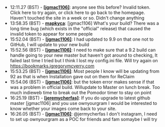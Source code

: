 * <a id="12:11.27">12:11.27 (BST)</a> - __[[jgmac1106]](https://github.com/[jgmac1106])__: anyone see this before?  Invalid token. Click here to try again, or click here to go back to the homepage. Haven't touched the site in  a week or so. Didn't change anything
* <a id="13:58.35">13:58.35 (BST)</a> - __[mapkyca](https://github.com/mapkyca)__: [jgmac1106] What's your build? There was a long time bug (which exists in the "official" release) that caused the invalid token to appear for some people
* <a id="15:52.04">15:52.04 (BST)</a> - __[[jgmac1106]](https://github.com/[jgmac1106])__: I had updated to 9.9 on that one not to GitHub, I will update to your new build
* <a id="15:52.56">15:52.56 (BST)</a> - __[[jgmac1106]](https://github.com/[jgmac1106])__: I need to make sure that a 9.2 build can handle going to your new master but haven't got around to checking, It failed last time I tried but I think I lost my config.ini file. Will try again on https://bookmarks.jgregorymcverry.com
* <a id="15:53.25">15:53.25 (BST)</a> - __[[jgmac1106]](https://github.com/[jgmac1106])__: Most people I know will be updating from 92 as that is when Installation gave out on them for ReClaim
* <a id="15:54.06">15:54.06 (BST)</a> - __[[jgmac1106]](https://github.com/[jgmac1106])__: but the token error makes sense if that was a problem in official build. Willupdate to Master on lunch break. Too much indieweb time to break out the Pomodor timer to stay on point
* <a id="16:25.19">16:25.19 (BST)</a> - __[[jeremycherfas]](https://github.com/[jeremycherfas])__: If you do upgrade to latest github master [jgmac1106] and you use ownyourgram I would be interested to know whether your images come back to your site.
* <a id="16:26.05">16:26.05 (BST)</a> - __[[jgmac1106]](https://github.com/[jgmac1106])__: @jermycherfas I don't instagram, I need to set up ownyourgram as a POC for friends and fam somaybe I will try
